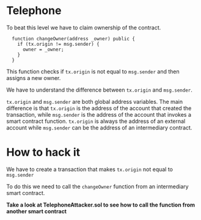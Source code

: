 # Telephone

To beat this level we have to claim ownership of the contract.

```
  function changeOwner(address _owner) public {
    if (tx.origin != msg.sender) {
      owner = _owner;
    }
  }
  ```

This function checks if `tx.origin` is not equal to `msg.sender` and then assigns a new owner.

We have to understand the difference between `tx.origin` and `msg.sender`.

`tx.origin` and `msg.sender` are both global address variables. The main difference is that `tx.origin` is the address of the account that created the transaction, while `msg.sender` is the address of the account that invokes a smart contract function.  `tx.origin` is always the address of an external account while `msg.sender` can be the address of an intermediary contract.

# How to hack it

We have to create a transaction that makes `tx.origin` not equal to `msg.sender`

To do this we need to call the `changeOwner` function from an intermediary smart contract.

**Take a look at TelephoneAttacker.sol to see how to call the function from another smart contract**


